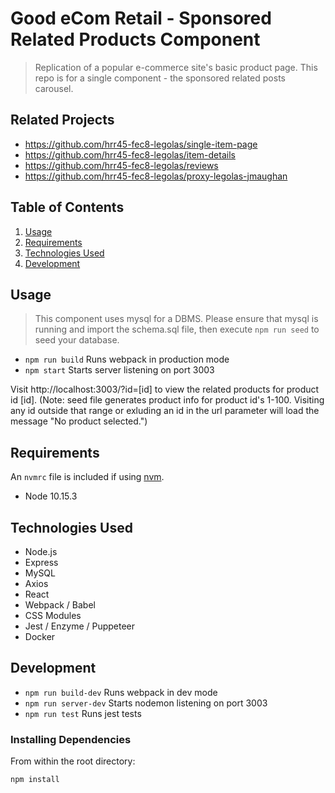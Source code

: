 # Good eCom Retail - Sponsored Related Products Component

> Replication of a popular e-commerce site's basic product page. This repo is for a single component - the sponsored related posts carousel.

## Related Projects

  - https://github.com/hrr45-fec8-legolas/single-item-page
  - https://github.com/hrr45-fec8-legolas/item-details
  - https://github.com/hrr45-fec8-legolas/reviews
  - https://github.com/hrr45-fec8-legolas/proxy-legolas-jmaughan

## Table of Contents

1. [Usage](#Usage)
1. [Requirements](#requirements)
1. [Technologies Used](#technologies_used)
1. [Development](#development)

## Usage

> This component uses mysql for a DBMS. Please ensure that mysql is running and import the schema.sql file, then execute `npm run seed` to seed your database.

- `npm run build` Runs webpack in production mode
- `npm start` Starts server listening on port 3003

Visit http://localhost:3003/?id=[id] to view the related products for product id [id]. (Note: seed file generates product info for product id's 1-100. Visiting any id outside that range or exluding an id in the url parameter will load the message "No product selected.")

## Requirements

An `nvmrc` file is included if using [nvm](https://github.com/creationix/nvm).

- Node 10.15.3

## Technologies Used

- Node.js
- Express
- MySQL
- Axios
- React
- Webpack / Babel
- CSS Modules
- Jest / Enzyme / Puppeteer
- Docker

## Development

- `npm run build-dev` Runs webpack in dev mode
- `npm run server-dev` Starts nodemon listening on port 3003
- `npm run test` Runs jest tests

### Installing Dependencies

From within the root directory:

```sh
npm install
```

